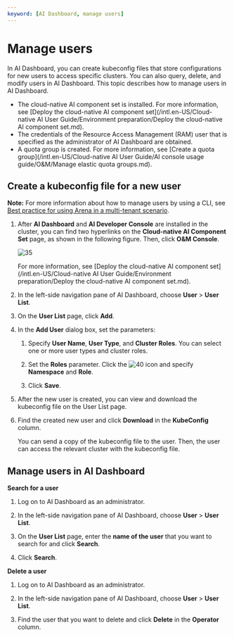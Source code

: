 ```yaml
---
keyword: [AI Dashboard, manage users]
---
```


# Manage users

In AI Dashboard, you can create kubeconfig files that store configurations for new users to access specific clusters. You can also query, delete, and modify users in AI Dashboard. This topic describes how to manage users in AI Dashboard.

-   The cloud-native AI component set is installed. For more information, see [Deploy the cloud-native AI component set](/intl.en-US/Cloud-native AI User Guide/Environment preparation/Deploy the cloud-native AI component set.md).
-   The credentials of the Resource Access Management \(RAM\) user that is specified as the administrator of AI Dashboard are obtained.
-   A quota group is created. For more information, see [Create a quota group](/intl.en-US/Cloud-native AI User Guide/AI console usage guide/O&M/Manage elastic quota groups.md).

## Create a kubeconfig file for a new user

**Note:** For more information about how to manage users by using a CLI, see [Best practice for using Arena in a multi-tenant scenario]().

1.  After **AI Dashboard** and **AI Developer Console** are installed in the cluster, you can find two hyperlinks on the **Cloud-native AI Component Set** page, as shown in the following figure. Then, click **O&M Console**.

    ![35](https://static-aliyun-doc.oss-accelerate.aliyuncs.com/assets/img/en-US/3523594261/p276642.png)

    For more information, see [Deploy the cloud-native AI component set](/intl.en-US/Cloud-native AI User Guide/Environment preparation/Deploy the cloud-native AI component set.md).

2.  In the left-side navigation pane of AI Dashboard, choose **User** \> **User List**.

3.  On the **User List** page, click **Add**.

4.  In the **Add User** dialog box, set the parameters:

    1.  Specify **User Name**, **User Type**, and **Cluster Roles**. You can select one or more user types and cluster roles.

    2.  Set the **Roles** parameter. Click the ![40](https://static-aliyun-doc.oss-accelerate.aliyuncs.com/assets/img/en-US/8632837261/p278189.png) icon and specify **Namespace** and **Role**.

    3.  Click **Save**.

5.  After the new user is created, you can view and download the kubeconfig file on the User List page.

6.  Find the created new user and click **Download** in the **KubeConfig** column.

    You can send a copy of the kubeconfig file to the user. Then, the user can access the relevant cluster with the kubeconfig file.


## Manage users in AI Dashboard

**Search for a user**

1.  Log on to AI Dashboard as an administrator.

2.  In the left-side navigation pane of AI Dashboard, choose **User** \> **User List**.

3.  On the **User List** page, enter the **name of the user** that you want to search for and click **Search**.

4.  Click **Search**.


**Delete a user**

1.  Log on to AI Dashboard as an administrator.

2.  In the left-side navigation pane of AI Dashboard, choose **User** \> **User List**.

3.  Find the user that you want to delete and click **Delete** in the **Operator** column.


